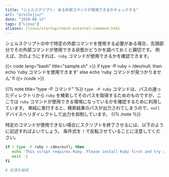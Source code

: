 ```yaml
---
title: "シェルスクリプト: ある外部コマンドが使用できるかチェックする"
url: "p/xi5sjju/"
date: "2010-06-13"
tags: ["Linux"]
aliases: /linux/startup/check-external-command.html
---
```


シェルスクリプトの中で特定の外部コマンドを使用する必要がある場合、先頭部分でその外部コマンドが使用できる状態かどうかを調べておくと親切です。
例えば、次のようにすれば、`ruby` コマンドが使用できるかを確認できます。

{{< code lang="bash" title="sample.sh" >}}
if type -P ruby > /dev/null; then
  echo 'ruby コマンドを使用できます'
else
  echo 'ruby コマンドが見つかりません'
fi
{{< /code >}}

{{% note title="type -P コマンド" %}}
`type -P ruby` コマンドは、パスの通ったディレクトリから `ruby` を検索してそのパスを取得するためのものですが、ここでは `ruby` コマンドが使用できる環境になっているかを確認するために利用しています。
単純に実行すると、検索結果のパスが出力されてしまうので、`null` デバイスへリダイレクトして出力を抑制しています。
{{% /note %}}

特定のコマンドが使用できない場合にスクリプトを終了させるには、以下のように記述すればよいでしょう。
条件式を __`!`__ で反転させていることに注意してください。

```bash
if ! type -P ruby > /dev/null; then
   echo 'This script requires Ruby. Please install Ruby first and try again.' >&2
   exit -1
fi

# 処理を継続
```

